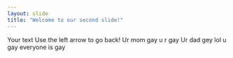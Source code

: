 ```yaml
---
layout: slide
title: "Welcome to our second slide!"
---
```

Your text
Use the left arrow to go back!
Ur mom gay
u r gay
Ur dad gey
lol u gay
everyone is gay
